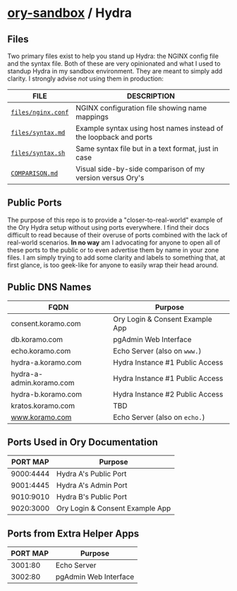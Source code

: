 
# [ory-sandbox](https://github.com/FredLackey/ory-sandbox) / Hydra

## Files

Two primary files exist to help you stand up Hydra: the NGINX config file and the syntax file.  Both of these are very opinionated and what I used to standup Hydra in my sandbox environment.  They are meant to simply add clarity.  I strongly advise _not_ using them in production:

| FILE | DESCRIPTION |
|----|----|
| [`files/nginx.conf`](./files/nginx.conf) | NGINX configuration file showing name mappings |
| [`files/syntax.md`](./files/syntax.md) | Example syntax using host names instead of the loopback and ports |
| [`files/syntax.sh`](./files/syntax.sh) | Same syntax file but in a text format, just in case |
| [`COMPARISON.md`](COMPARISON.md) | Visual side-by-side comparison of my version versus Ory's |

## Public Ports

The purpose of this repo is to provide a "closer-to-real-world" example of the Ory Hydra setup without using ports everywhere.  I find their docs difficult to read because of their overuse of ports combined with the lack of real-world scenarios.  **In no way** am I advocating for anyone to open all of these ports to the public or to even advertise them by name in your zone files.  I am simply trying to add some clarity and labels to something that, at first glance, is too geek-like for anyone to easily wrap their head around.

## Public DNS Names

| FQDN | Purpose |
|----|----|
| consent.koramo.com	| Ory Login & Consent Example App |
| db.koramo.com	      | pgAdmin Web Interface |
| echo.koramo.com	    | Echo Server (also on `www.`) |
| hydra-a.koramo.com	  | Hydra Instance #1 Public Access  |
| hydra-a-admin.koramo.com	  | Hydra Instance #1 Public Access  |
| hydra-b.koramo.com	  | Hydra Instance #2 Public Access  |
| kratos.koramo.com	  | TBD |
| www.koramo.com      | Echo Server (also on `echo.`) |

## Ports Used in Ory Documentation

| PORT MAP | Purpose |
|----|----|
| 9000:4444 | Hydra A's Public Port |
| 9001:4445 | Hydra A's Admin Port |
| 9010:9010 | Hydra B's Public Port |
| 9020:3000 | Ory Login & Consent Example App |

## Ports from Extra Helper Apps

| PORT MAP | Purpose |
|----|----|
| 3001:80   | Echo Server |
| 3002:80   | pgAdmin Web Interface |

